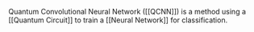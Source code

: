 Quantum Convolutional Neural Network ([[QCNN]]) is a method using a [[Quantum Circuit]] to train a [[Neural Network]] for classification.